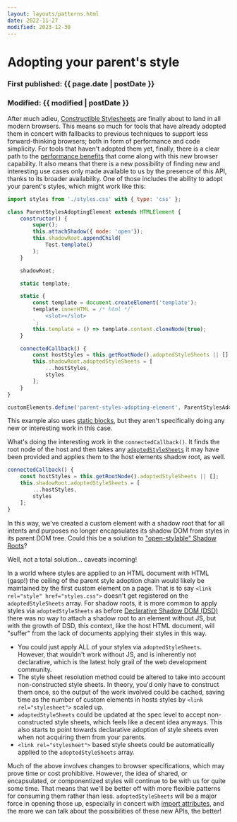 ```yaml
---
layout: layouts/patterns.html
date: 2022-11-27
modified: 2023-12-30
---
```


# Adopting your parent's style

<h3 class="date">First published: {{ page.date | postDate }}</h3>
<h3 class="date">Modified: {{ modified | postDate }}</h3>

After much adieu, [Constructible Stylesheets](https://dev.to/westbrook/why-would-anyone-use-constructible-stylesheets-anyways-19ng) are finally about to land in all modern browsers. This means so much for tools that have already adopted them in concert with fallbacks to previous techniques to support less forward-thinking browsers; both in form of performance and code simplicity. For tools that haven't adopted them yet, finally, there is a clear path to the [performance benefits](https://github.com/emotion-js/emotion/issues/2501) that come along with this new browser capability. It also means that there is a new possibility of finding new and interesting use cases only made available to us by the presence of this API, thanks to its broader availability. One of those includes the ability to adopt your parent's styles, which might work like this:

```js
import styles from './styles.css' with { type: 'css' };

class ParentStylesAdoptingElement extends HTMLElement {
    constructor() {
        super();
        this.attachShadow({ mode: 'open'});
        this.shadowRoot.appendChild(
            Test.template()
        );
    }

    shadowRoot;

    static template;

    static {
        const template = document.createElement('template');
        template.innerHTML = /* html */`
            <slot></slot>
        `;
        this.template = () => template.content.cloneNode(true);
    }

    connectedCallback() {
        const hostStyles = this.getRootNode().adoptedStyleSheets || [];
        this.shadowRoot.adoptedStyleSheets = [
            ...hostStyles,
            styles
        ];
    }
}

customElements.define('parent-styles-adopting-element', ParentStylesAdoptingElement);
```
<dialog></dialog>

This example also uses [static blocks](/patterns/static-blocks), but they aren't specifically doing any new or interesting work in this case.

What's doing the interesting work in the `connectedCallback()`. It finds the root node of the host and then takes any [`adoptedStyleSheets`](https://developer.mozilla.org/en-US/docs/Web/API/Document/adoptedStyleSheets) it may have been provided and applies them to the host elements shadow root, as well.

```js
connectedCallback() {
    const hostStyles = this.getRootNode().adoptedStyleSheets || [];
    this.shadowRoot.adoptedStyleSheets = [
        ...hostStyles,
        styles
    ];
}
```
<dialog></dialog>

In this way, we've created a custom element with a shadow root that for all intents and purposes no longer encapsulates its shadow DOM from styles in its parent DOM tree. Could this be a solution to ["open-stylable" Shadow Roots](https://github.com/WICG/webcomponents/issues/909)?

Well, not a total solution... caveats incoming!

In a world where styles are applied to an HTML document with HTML (gasp!) the ceiling of the parent style adoption chain would likely be maintained by the first custom element on a page. That is to say `<link rel="style" href="styles.css">` doesn't get registered on the `adoptedStyleSheets` array. For shadow roots, it is more common to apply styles via `adoptedStyleSheets` as before [Declarative Shadow DOM (DSD)](https://web.dev/declarative-shadow-dom/) there was no way to attach a shadow root to an element without JS, but with the growth of DSD, this context, like the host HTML document, will "suffer" from the lack of documents applying their styles in this way.

- You could just apply ALL of your styles via `adoptedStyleSheets`. However, that wouldn't work without JS, and is inherently not declarative, which is the latest holy grail of the web development community.
- The style sheet resolution method could be altered to take into account non-constructed style sheets. In theory, you'd only have to construct them once, so the output of the work involved could be cached, saving time as the number of custom elements in hosts styles by `<link rel="stylesheet">` scaled up.
- `adoptedStyleSheets` could be updated at the spec level to accept non-constructed style sheets, which feels like a decent idea anyways. This also starts to point towards declarative adoption of style sheets even when not acquiring them from your parents.
- `<link rel="stylesheet">` based style sheets could be automatically applied to the `adoptedStyleSheets` array.

Much of the above involves changes to browser specifications, which may prove time or cost prohibitive. However, the idea of shared, or encapsulated, or componentized styles will continue to be with us for quite some time. That means that we'll be better off with more flexible patterns for consuming them rather than less. `adoptedStyleSheets` will be a major force in opening those up, especially in concert with [import attributes](https://tc39.es/proposal-import-attributes/), and the more we can talk about the possibilities of these new APIs, the better!
